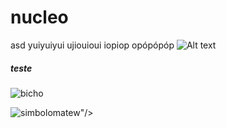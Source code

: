 # nucleo
asd
yuiyuiyui
ujiouioui
iopiop
opópópóp
![Alt text](relative/path/to/img.jpg?raw=true "Title")
##### teste
![bicho](https://user-images.githubusercontent.com/24817724/142717182-35d4b28b-6793-47b5-b9e3-0d0aa215f8a1.png)


![simbolomatew](https://user-images.githubusercontent.com/24817724/158515791-600a62c9-5c1b-4024-93b9-ef96c7e6edaf.png)"/>

